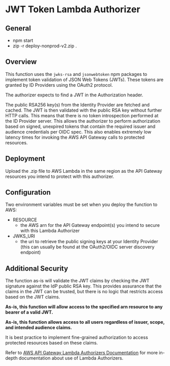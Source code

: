 # JWT Token Lambda Authorizer

## General
- npm start
- zip -r deploy-nonprod-v2.zip .

## Overview
This function uses the `jwks-rsa` and `jsonwebtoken` npm packages to implement token validation of JSON Web Tokens (JWTs). These tokens are granted by ID Providers using the OAuth2 protocol. 

The authorizer expects to find a JWT in the Authorization header.

The public RSA256 key(s) from the Identity Provider are fetched and cached. The JWT is then validated with the public RSA key without further HTTP calls. This means that there is no token introspection performed at the ID Provider server. This allows the authorizer to perform authorization based on signed, unexpired tokens that contain the required issuer and audience credentials per OIDC spec. This also enables extremely low latency times for invoking the AWS API Gateway calls to protected resources.

## Deployment
Upload the .zip file to AWS Lambda in the same region as the API Gateway resources you intend to protect with this authorizer.

## Configuration
Two environment variables must be set when you deploy the function to AWS:
- RESOURCE
    - the AWS arn for the API Gateway endpoint(s) you intend to secure with this Lambda Authorizer
- JWKS_URI
    - the uri to retrieve the public signing keys at your Identity Provider (this can usually be found at the OAuth2/OIDC server discovery endpoint)

## Additional Security
The function as-is will validate the JWT claims by checking the JWT signature against the IdP public RSA key. This provides assurance that the claims in the JWT can be trusted, but there is no logic that restricts access based on the JWT claims. 

**As-is, this function will allow access to the specified arn resource to any bearer of a valid JWT.**

**As-is, this function allows access to all users regardless of issuer, scope, and intended audience claims.**

It is best practice to implement fine-grained authorization to access protected resources based on these claims.

Refer to [AWS API Gateway Lambda Authorizers Documentation](https://docs.aws.amazon.com/apigateway/latest/developerguide/apigateway-use-lambda-authorizer.html) for more in-depth documentation about use of Lambda Authorizers.
